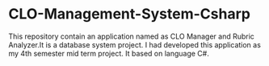 # CLO-Management-System-Csharp
This repository contain  an  application named as CLO Manager and Rubric Analyzer.It is a database system project. I had developed this application as my 4th semester mid term  project. It based on language C#.
